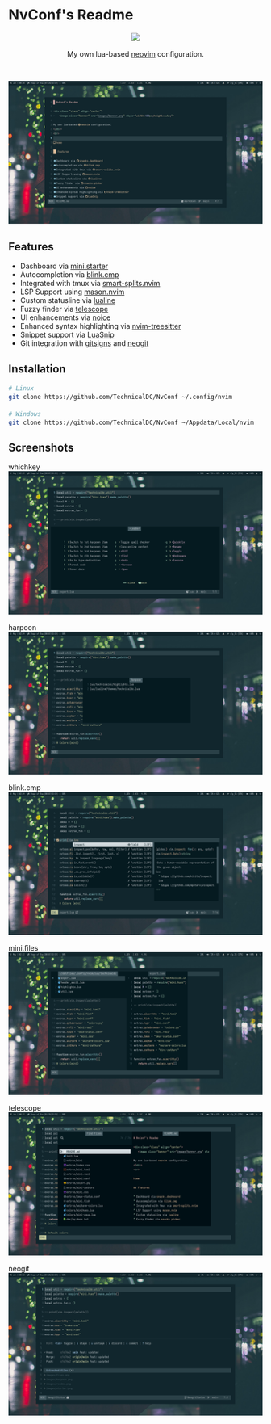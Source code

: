 # NvConf's Readme

<div class="class" align="center">
	<image class="banner" src="images/banner.png" style="width:400px;height:auto;">

My own lua-based [neovim](https://neovim.org/) configuration.
</div>
<br>

![home](https://github.com/TechnicalDC/NvConf/blob/main/images/readme.png)

## Features

* Dashboard via [mini.starter](https://github.com/echasnovski/mini.nvim/blob/main/readmes/mini-starter.md)
* Autocompletion via [blink.cmp](https://github.com/saghen/blink.cmp)
* Integrated with tmux via [smart-splits.nvim ](https://github.com/mrjones2014/smart-splits.nvim)
* LSP Support using [mason.nvim](https://github.com/williamboman/mason.nvim)
* Custom statusline via [lualine](https://github.com/nvim-lualine/lualine.nvim)
* Fuzzy finder via [telescope](https://github.com/nvim-telescope/telescope.nvim)
* UI enhancements via [noice](https://github.com/folke/noice.nvim)
* Enhanced syntax highlighting via [nvim-treesitter](https://github.com/tree-sitter/tree-sitter)
* Snippet support via [LuaSnip](https://github.com/L3MON4D3/LuaSnip)
* Git integration with [gitsigns](https://github.com/lewis6991/gitsigns.nvim) and [neogit](https://github.com/NeogitOrg/neogit)

## Installation

```bash
# Linux
git clone https://github.com/TechnicalDC/NvConf ~/.config/nvim

# Windows
git clone https://github.com/TechnicalDC/NvConf ~/Appdata/Local/nvim
```

## Screenshots

whichkey
![whichkey](https://github.com/TechnicalDC/NvConf/blob/main/images/whichkey.png)

harpoon
![harpoon](https://github.com/TechnicalDC/NvConf/blob/main/images/harpoon.png)

blink.cmp
![blink](https://github.com/TechnicalDC/NvConf/blob/main/images/blink.png)

mini.files
![files](https://github.com/TechnicalDC/NvConf/blob/main/images/files.png)

telescope
![telescope](https://github.com/TechnicalDC/NvConf/blob/main/images/telescope.png)

neogit
![neogit](https://github.com/TechnicalDC/NvConf/blob/main/images/neogit.png)
